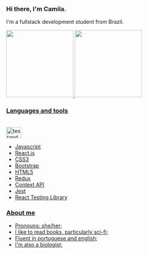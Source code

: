 ### Hi there, I'm Camila. 

I'm a fullstack development student from Brazil.

<div>
  <a href="https://github.com/rafaballerini">
  <img height="180em" src="https://github-readme-stats.vercel.app/api?username=camila-mp&show_icons=true&theme=ocean_dark&include_all_commits=true&count_private=true"/>
  <img height="180em" src="https://github-readme-stats.vercel.app/api/top-langs/?username=camila-mp&layout=compact&langs_count=7&theme=ocean_dark"/>
</div>

### Languages and tools
<br>
<img align="center" height="30" width="40" alt="testando" src="https://github.com/devicons/devicon/tree/master/icons/csharp" />
  
- Javascript
- React.js
- CSS3
- Bootstrap
- HTML5
- Redux
- Context API
- Jest
- React Testing Library

### About me

- Pronouns: she/her;
- I like to read books, particularly sci-fi; 
- Fluent in portuguese and english;
- I'm also a biologist;

